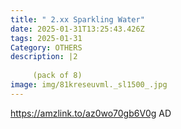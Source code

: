 ```yaml
---
title: " 2.xx Sparkling Water"
date: 2025-01-31T13:25:43.426Z
tags: 2025-01-31
Category: OTHERS
description: |2
  
     (pack of 8) 
image: img/81kreseuvml._sl1500_.jpg
---
```

https://amzlink.to/az0wo70gb6V0g
AD